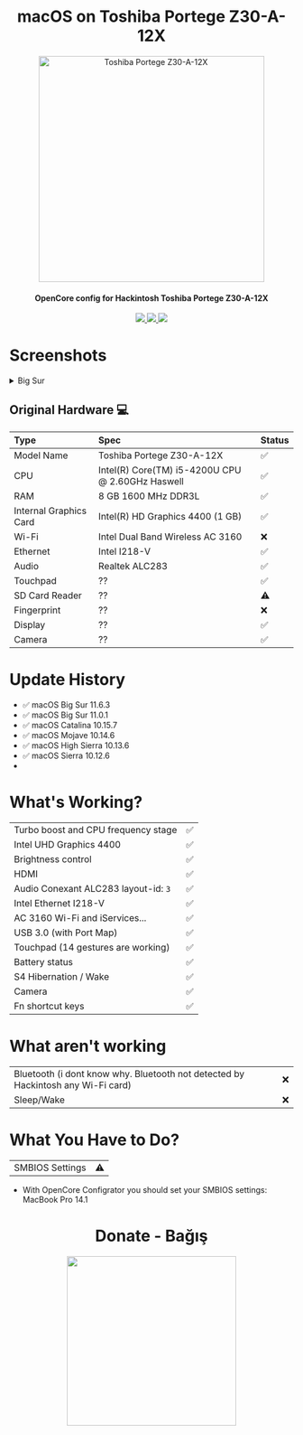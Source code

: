 <h1 align="center"> macOS on Toshiba Portege Z30-A-12X </h1>

<p align="center">
  <img src="https://github.com/yusufklncc/Toshiba-Portege-Z30-Hackintosh/blob/main/PortegeZ30-A.png" alt="Toshiba Portege Z30-A-12X" width="400">
</p>

<h4 align="center"> OpenCore config for Hackintosh Toshiba Portege Z30-A-12X </h4>

<p align="center">
<a href="https://www.apple.com/macos/monterey/">
  <img src="https://img.shields.io/badge/macOS-Big_Sur_v11.6.3-orange"/> </a>
<a href="https://github.com/acidanthera/OpenCorePkg">
  <img src="https://img.shields.io/badge/OpenCore-0.7.7-9cf"/> </a>
<a href="https://github.com/yusufklncc/Toshiba-Portege-Z30-Hackintosh/releases">
  <img src="https://img.shields.io/badge/release-EFI-blue.svg"/> </a>
</p>

# Screenshots

<details>
<summary>Big Sur</summary>
<p align="center">
  <img src="https://github.com/yusufklncc/Toshiba-Portege-Z30-Hackintosh/blob/main/Big%20Sur.png">
</p>
</details>

## Original Hardware  💻

Type | Spec | Status
:---------|:---------|:----------
Model Name      | Toshiba Portege Z30-A-12X | ✅
CPU              | Intel(R) Core(TM) i5-4200U CPU @ 2.60GHz Haswell | ✅
RAM           | 8 GB 1600 MHz DDR3L | ✅
Internal Graphics Card | Intel(R) HD Graphics 4400 (1 GB) | ✅
Wi-Fi             | Intel Dual Band Wireless AC 3160 | ❌
Ethernet          | Intel I218-V | ✅
Audio       | Realtek ALC283 | ✅
Touchpad | ?? | ✅
SD Card Reader | ?? | ⚠️
Fingerprint | ?? | ❌
Display | ?? | ✅
Camera | ?? | ✅

# Update History
- ✅ macOS Big Sur 11.6.3
- ✅ macOS Big Sur 11.0.1
- ✅ macOS Catalina 10.15.7
- ✅ macOS Mojave 10.14.6
- ✅ macOS High Sierra 10.13.6
- ✅ macOS Sierra 10.12.6
- 

# What's Working?
|                                 |                                    |
| -----------------------------------  | -------- |
|  Turbo boost and CPU frequency stage |  ✅  |
|  Intel UHD Graphics 4400              |  ✅  |
|  Brightness control                  |  ✅  |
|  HDMI                                |  ✅  |
|  Audio Conexant ALC283 layout-id: `3` |  ✅  |
|  Intel Ethernet I218-V            |  ✅  | 
|  AC 3160 Wi-Fi and iServices...         |  ✅  |
|  USB 3.0 (with Port Map)        |  ✅  |
|  Touchpad (14 gestures are working)   |  ✅  |
|  Battery status   |  ✅  |
|  S4 Hibernation / Wake   |  ✅  |
|  Camera   |  ✅  |
|  Fn shortcut keys   |  ✅  |
 
# What aren't working
|                               |                                    |
| -----------------------------------  | -------- |
|  Bluetooth (i dont know why. Bluetooth not detected by Hackintosh any Wi-Fi card) |  ❌  |
|  Sleep/Wake |  ❌  |

# What You Have to Do?
|                                 |                                    |
| -----------------------------------  | -------- |
|  SMBIOS Settings  | ⚠️ |

- With OpenCore Configrator you should set your SMBIOS settings: MacBook Pro 14.1

<h1 align="center"> Donate - Bağış </h1>
<p align="center">
<a href="https://github.com/yusufklncc/yusufklncc/blob/main/Donate%20-%20Ba%C4%9F%C4%B1%C5%9F.md">
  <img src="https://github.com/yusufklncc/yusufklncc/blob/main/Resources/Donate.png" width="300">
